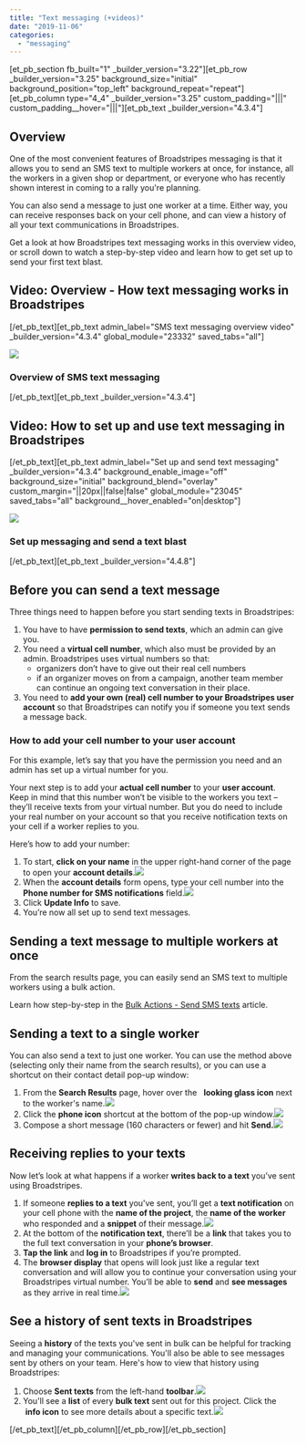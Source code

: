 ```yaml
---
title: "Text messaging (+videos)"
date: "2019-11-06"
categories: 
  - "messaging"
---
```


\[et\_pb\_section fb\_built="1" \_builder\_version="3.22"\]\[et\_pb\_row \_builder\_version="3.25" background\_size="initial" background\_position="top\_left" background\_repeat="repeat"\]\[et\_pb\_column type="4\_4" \_builder\_version="3.25" custom\_padding="|||" custom\_padding\_\_hover="|||"\]\[et\_pb\_text \_builder\_version="4.3.4"\]

## Overview

One of the most convenient features of Broadstripes messaging is that it allows you to send an SMS text to multiple workers at once, for instance, all the workers in a given shop or department, or everyone who has recently shown interest in coming to a rally you're planning. 

You can also send a message to just one worker at a time. Either way, you can receive responses back on your cell phone, and can view a history of all your text communications in Broadstripes.

Get a look at how Broadstripes text messaging works in this overview video, or scroll down to watch a step-by-step video and learn how to get set up to send your first text blast.

## Video: Overview - How text messaging works in Broadstripes

\[/et\_pb\_text\]\[et\_pb\_text admin\_label="SMS text messaging overview video" \_builder\_version="4.3.4" global\_module="23332" saved\_tabs="all"\]

[![](images/MessagingOverviewSlide320x200.png)](https://vimeo.com/430845832)

### Overview of SMS text messaging

\[/et\_pb\_text\]\[et\_pb\_text \_builder\_version="4.3.4"\]

## Video: How to set up and use text messaging in Broadstripes

\[/et\_pb\_text\]\[et\_pb\_text admin\_label="Set up and send text messaging" \_builder\_version="4.3.4" background\_enable\_image="off" background\_size="initial" background\_blend="overlay" custom\_margin="||20px||false|false" global\_module="23045" saved\_tabs="all" background\_\_hover\_enabled="on|desktop"\]

[![](images/Messaging_thumb_320x200-1.png)](https://vimeo.com/370396179)

### Set up messaging and send a text blast

\[/et\_pb\_text\]\[et\_pb\_text \_builder\_version="4.4.8"\]

## Before you can send a text message

Three things need to happen before you start sending texts in Broadstripes:

1. You have to have **permission to send texts**, which an admin can give you.
2. You need a **virtual cell number**, which also must be provided by an admin. Broadstripes uses virtual numbers so that:
    - organizers don’t have to give out their real cell numbers
    - if an organizer moves on from a campaign, another team member can continue an ongoing text conversation in their place.
3. You need to **add your own (real) cell number to your Broadstripes user account** so that Broadstripes can notify you if someone you text sends a message back.

### How to add your cell number to your user account

For this example, let’s say that you have the permission you need and an admin has set up a virtual number for you.

Your next step is to add your **actual cell number** to your **user account**. Keep in mind that this number won’t be visible to the workers you text – they’ll receive texts from your virtual number. But you do need to include your real number on your account so that you receive notification texts on your cell if a worker replies to you.

Here’s how to add your number:

1. To start, **click on your name** in the upper right-hand corner of the page to open your **account details**.![](images/Name_User_Account.png)
2. When the **account details** form opens, type your cell number into the **Phone number for SMS notifications** field.![](images/Text_User_Account_Num.png)
3. Click **Update Info** to save.
4. You’re now all set up to send text messages.

## Sending a text message to multiple workers at once

From the search results page, you can easily send an SMS text to multiple workers using a bulk action.

Learn how step-by-step in the [Bulk Actions - Send SMS texts](https://help.broadstripes.com/help-articles/using-broadstripes/working-with-search-results/bulk-actions-send-sms-text-message/) article.

## Sending a text to a single worker

You can also send a text to just one worker. You can use the method above (selecting only their name from the search results), or you can use a shortcut on their contact detail pop-up window:

1. From the **Search Results** page, hover over the   **looking glass icon** next to the worker's name.![](images/Text_Send_1Msg.png)
2. Click the **phone icon** shortcut at the bottom of the pop-up window.![](images/Text_Send_1MsgIcon.png)
3. Compose a short message (160 characters or fewer) and hit **Send.![](images/Text_Send_1MsgComplete.png)**

## Receiving replies to your texts

Now let’s look at what happens if a worker **writes back to a text** you’ve sent using Broadstripes.

1. If someone **replies to a text** you've sent, you’ll get a **text notification** on your cell phone with the **name of the project**, the **name of the** **worker** who responded and a **snippet** of their message.![](images/Text_Send_ReplyNotific.png)
2. At the bottom of the **notification text**, there’ll be a **link** that takes you to the full text conversation in your **phone’s browser**.
3. **Tap the link** and **log in** to Broadstripes if you’re prompted.
4. The **browser display** that opens will look just like a regular text conversation and will allow you to continue your conversation using your Broadstripes virtual number. You’ll be able to **send** and **see messages** as they arrive in real time.![](images/Text_Send_Reply_Done.png)

## See a history of sent texts in Broadstripes

Seeing a **history** of the texts you've sent in bulk can be helpful for tracking and managing your communications. You'll also be able to see messages sent by others on your team. Here's how to view that history using Broadstripes:

1. Choose **Sent texts** from the left-hand **toolbar**.![](images/Text_Send_Msg_History_toolbar.png)
2. You'll see a **list** of every **bulk text** sent out for this project. Click the  **info icon** to see more details about a specific text.![](images/Text_Send_Msg_HistoryInfo.png)

\[/et\_pb\_text\]\[/et\_pb\_column\]\[/et\_pb\_row\]\[/et\_pb\_section\]
